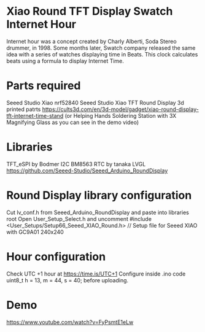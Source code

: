 # Xiao Round TFT Display Swatch Internet Hour
Internet hour was a concept created by Charly Alberti, Soda Stereo drummer, in 1998. Some months later, Swatch company released the same idea with a series of watches displaying time in Beats.
This clock calculates beats using a formula to display Internet Time.

# Parts required 

Seeed Studio Xiao nrf52840
Seeed Studio Xiao TFT Round Display
3d printed patrts https://cults3d.com/en/3d-model/gadget/xiao-round-display-tft-internet-time-stand (or Helping Hands Soldering Station with 3X Magnifying Glass as you can see in the demo video)

# Libraries

TFT_eSPI by Bodmer
I2C BM8563 RTC by tanaka
LVGL
https://github.com/Seeed-Studio/Seeed_Arduino_RoundDisplay

# Round Display library configuration

Cut lv_conf.h from Seeed_Arduino_RoundDisplay and paste into libraries root
Open User_Setup_Select.h and uncomment #include <User_Setups/Setup66_Seeed_XIAO_Round.h>  // Setup file for Seeed XIAO with GC9A01 240x240

# Hour configuration

Check UTC +1 hour at https://time.is/UTC+1 
Configure inside .ino code uint8_t h = 13, m = 44, s = 40; before uploading.

# Demo

https://www.youtube.com/watch?v=FyPsmtE1eLw

